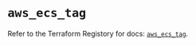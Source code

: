 # `aws_ecs_tag`

Refer to the Terraform Registory for docs: [`aws_ecs_tag`](https://registry.terraform.io/providers/hashicorp/aws/5.6.1/docs/resources/ecs_tag).
